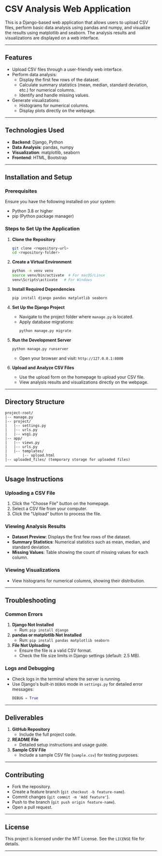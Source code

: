 # CSV Analysis Web Application

This is a Django-based web application that allows users to upload CSV files, perform basic data analysis using pandas and numpy, and visualize the results using matplotlib and seaborn. The analysis results and visualizations are displayed on a web interface.

---

## **Features**

- Upload CSV files through a user-friendly web interface.
- Perform data analysis:
  - Display the first few rows of the dataset.
  - Calculate summary statistics (mean, median, standard deviation, etc.) for numerical columns.
  - Identify and handle missing values.
- Generate visualizations:
  - Histograms for numerical columns.
  - Display plots directly on the webpage.

---

## **Technologies Used**

- **Backend**: Django, Python
- **Data Analysis**: pandas, numpy
- **Visualization**: matplotlib, seaborn
- **Frontend**: HTML, Bootstrap

---

## **Installation and Setup**

### **Prerequisites**

Ensure you have the following installed on your system:

- Python 3.8 or higher
- pip (Python package manager)

### **Steps to Set Up the Application**

1. **Clone the Repository**

   ```bash
   git clone <repository-url>
   cd <repository-folder>
   ```

2. **Create a Virtual Environment**

   ```bash
   python -m venv venv
   source venv/bin/activate  # For macOS/Linux
   venv\Scripts\activate   # For Windows
   ```

3. **Install Required Dependencies**

   ```bash
   pip install django pandas matplotlib seaborn
   ```

4. **Set Up the Django Project**

   - Navigate to the project folder where `manage.py` is located.
   - Apply database migrations:
     ```bash
     python manage.py migrate
     ```

5. **Run the Development Server**

   ```bash
   python manage.py runserver
   ```

   - Open your browser and visit: `http://127.0.0.1:8000`

6. **Upload and Analyze CSV Files**

   - Use the upload form on the homepage to upload your CSV file.
   - View analysis results and visualizations directly on the webpage.

---

## **Directory Structure**

```
project-root/
|-- manage.py
|-- project/
|   |-- settings.py
|   |-- urls.py
|   |-- wsgi.py
|-- app/
|   |-- views.py
|   |-- urls.py
|   |-- templates/
|       |-- upload.html
|-- uploaded_files/ (temporary storage for uploaded files)
```

---

## **Usage Instructions**

### **Uploading a CSV File**

1. Click the "Choose File" button on the homepage.
2. Select a CSV file from your computer.
3. Click the "Upload" button to process the file.

### **Viewing Analysis Results**

- **Dataset Preview**: Displays the first few rows of the dataset.
- **Summary Statistics**: Numerical statistics such as mean, median, and standard deviation.
- **Missing Values**: Table showing the count of missing values for each column.

### **Viewing Visualizations**

- View histograms for numerical columns, showing their distribution.

---

## **Troubleshooting**

### **Common Errors**

1. **Django Not Installed**
   - Run: `pip install django`
2. **pandas or matplotlib Not Installed**
   - Run: `pip install pandas matplotlib seaborn`
3. **File Not Uploading**
   - Ensure the file is a valid CSV format.
   - Check the file size limits in Django settings (default: 2.5 MB).

### **Logs and Debugging**

- Check logs in the terminal where the server is running.
- Use Django's built-in `DEBUG` mode in `settings.py` for detailed error messages:
  ```python
  DEBUG = True
  ```

---

## **Deliverables**

1. **GitHub Repository**
   - Include the full project code.
2. **README File**
   - Detailed setup instructions and usage guide.
3. **Sample CSV File**
   - Include a sample CSV file (`sample.csv`) for testing purposes.

---

## **Contributing**

- Fork the repository.
- Create a feature branch (`git checkout -b feature-name`).
- Commit changes (`git commit -m 'Add feature'`).
- Push to the branch (`git push origin feature-name`).
- Open a pull request.

---

## **License**

This project is licensed under the MIT License. See the `LICENSE` file for details.

---



